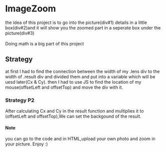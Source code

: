 <h1>ImageZoom</h1>
the idea of this project is to go into the picture(div#1) details in a little box(div#2)and it will show you the zoomed part in a seperate box under the picture(div#3)</br></br>
Doing math is a big part of this project
<h2>Strategy</h2>
at first I had to find the connection between the width of my .lens div to the width of .result div and divided them and put into a variable which will be uesd later(Cx & Cy).
then I had to use JS to find the location of my mouse(offsetLeft and offsetTop) and move the div with it.
<h3>Strategy P2</h3>
After calculating Cx and Cy in the result function and multiplies it to (offsetLeft and offsetTop),We can set the backgound of the result.
<h4>Note</h4>
you can go to the code and in HTML,upload your own photo and zoom in your picture.
Enjoy :)
